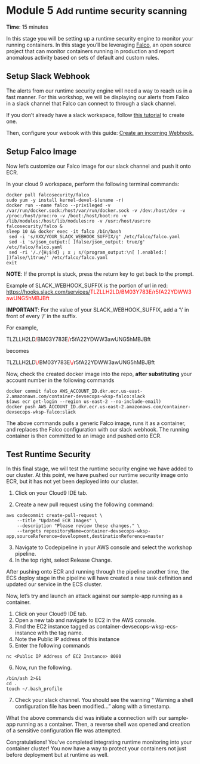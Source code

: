 # Module 5 <small>Add runtime security scanning</small>

**Time**: 15 minutes

In this stage you will be setting up a runtime security engine to monitor your running containers. In this stage you’ll be leveraging <a href="https://falco.org/docs/" target="_blank">Falco</a>, an open source project that can monitor containers running in production and report anomalous activity based on sets of default and custom rules.


## Setup Slack Webhook

The alerts from our runtime security engine will need a way to reach us in a fast manner. For this workshop, we will be displaying our alerts from Falco in a slack channel that Falco can connect to through a slack channel. 

If you don’t already have a slack workspace, follow <a href="https://slack.com/help/articles/206845317" target="_blank">this tutorial</a> to create one.

Then, configure your webook with this guide: 
<a href="https://api.slack.com/messaging/webhooks" target="_blank">Create an incoming Webhook.</a>

## Setup Falco Image

Now let’s customize our Falco image for our slack channel and push it onto ECR. 

In your cloud 9 workspace, perform the following terminal commands:

```
docker pull falcosecurity/falco
sudo yum -y install kernel-devel-$(uname -r)
docker run --name falco --privileged -v /var/run/docker.sock:/host/var/run/docker.sock -v /dev:/host/dev -v /proc:/host/proc:ro -v /boot:/host/boot:ro -v /lib/modules:/host/lib/modules:ro -v /usr:/host/usr:ro falcosecurity/falco & 
sleep 10 && docker exec -it falco /bin/bash
 sed -i 's/XXX/YOUR_SLACK_WEBHOOK_SUFFIX/g' /etc/falco/falco.yaml
 sed -i 's/json_output:[ ]false/json_output: true/g' /etc/falco/falco.yaml
 sed -ri '/./{H;$!d} ; x ; s/(program_output:\n[ ].enabled:[ ])false/\1true/' /etc/falco/falco.yaml 
exit
```

**NOTE**: If the prompt is stuck, press the return key to get back to the prompt.

Example of SLACK_WEBHOOK_SUFFIX is the portion of url in red: 
https://hooks.slack.com/services/<span style="color:red">TLZLLH2LD/BM03Y783E/r5fA22YDWW3awUNG5hMBJBft</span>

**IMPORTANT**: For the value of your SLACK_WEBHOOK_SUFFIX, add a ‘\’ in front of every ‘/’ in the suffix.

For example, 

TLZLLH2LD<span style="color:red">/</span>BM03Y783E<span style="color:red">/</span>r5fA22YDWW3awUNG5hMBJBft

becomes

TLZLLH2LD<span style="color:red">\\/</span>BM03Y783E<span style="color:red">\\/</span>r5fA22YDWW3awUNG5hMBJBft


Now, check the created docker image into the repo, **after substituting** your account number in the following commands

```
docker commit falco AWS_ACCOUNT_ID.dkr.ecr.us-east-2.amazonaws.com/container-devsecops-wksp-falco:slack
$(aws ecr get-login --region us-east-2 --no-include-email)
docker push AWS_ACCOUNT_ID.dkr.ecr.us-east-2.amazonaws.com/container-devsecops-wksp-falco:slack 
```


The above commands pulls a generic Falco image, runs it as a container, and replaces the Falco configuration with our slack webhook. The running container is then committed to an image and pushed onto ECR. 

## Test Runtime Security

In this final stage, we will test the runtime security engine we have added to our cluster. At this point, we have pushed our runtime security image onto ECR, but it has not yet been deployed into our cluster.

1.  Click on your Cloud9 IDE tab.

2.  Create a new pull request using the following command:

```
aws codecommit create-pull-request \
    --title "Updated ECR Images" \
    --description "Please review these changes." \
    --targets repositoryName=container-devsecops-wksp-app,sourceReference=development,destinationReference=master
```

3.  Navigate to Codepipeline in your AWS console and select the workshop pipeline.
4.	In the top right, select Release Change.

After pushing onto ECR and running through the pipeline another time, the ECS deploy stage in the pipeline will have created a new task definition and updated our service in the ECS cluster.

Now, let’s try and launch an attack against our sample-app running as a container. 

1.	Click on your Cloud9 IDE tab.
2.	Open a new tab and navigate to EC2 in the AWS console. 
3.	Find the EC2 instance tagged as container-devsecops-wksp-ecs-instance with the tag name. 
4.	Note the Public IP address of this instance
5.	Enter the following commands
```
nc <Public IP Address of EC2 Instance> 8080 
```
6.	Now, run the following.
```
/bin/ash 2>&1
cd .
touch ~/.bash_profile 
```
7.	Check your slack channel. You should see the warning “ Warning a shell configuration file has been modified...” along with a timestamp.

What the above commands did was initiate a connection with our sample-app running as a container. Then, a reverse shell was opened and creation of a sensitive configuration file was attempted. 

Congratulations! You’ve completed integrating runtime monitoring into your container cluster! You now have a way to protect your containers not just before deployment but at runtime as well. 

